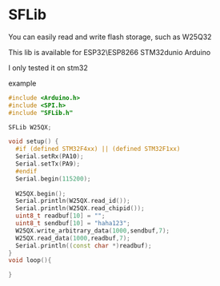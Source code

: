 # SFLib

You can easily read and write flash storage, such as W25Q32

This lib is available for ESP32\ESP8266 STM32dunio Arduino

I only tested it on stm32

example
```cpp
#include <Arduino.h>
#include <SPI.h>
#include "SFLib.h"

SFLib W25QX;

void setup() {
  #if (defined STM32F4xx) || (defined STM32F1xx) 
  Serial.setRx(PA10);
  Serial.setTx(PA9);
  #endif
  Serial.begin(115200);
  
  W25QX.begin(); 
  Serial.println(W25QX.read_id());
  Serial.println(W25QX.read_chipid());
  uint8_t readbuf[10] = "";
  uint8_t sendbuf[10] = "haha123";
  W25QX.write_arbitrary_data(1000,sendbuf,7);
  W25QX.read_data(1000,readbuf,7);
  Serial.println((const char *)readbuf);
}
void loop(){

}
```